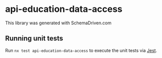 
# api-education-data-access

This library was generated with SchemaDriven.com

## Running unit tests

Run `nx test api-education-data-access` to execute the unit tests via [Jest](https://jestjs.io).

